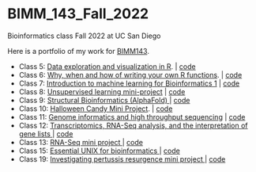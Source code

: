 # BIMM_143_Fall_2022
Bioinformatics class Fall 2022 at UC San Diego

Here is a portfolio of my work for [BIMM143](https://bioboot.github.io/bimm143_F22/).

- Class 5: [Data exploration and visualization in R](https://github.com/tahmidahmed151/BIMM_143_Fall_2022/blob/main/Class05/class05.md). | [code](https://github.com/tahmidahmed151/BIMM_143_Fall_2022/blob/main/Class05/Class5.qmd)
- Class 6: [Why, when and how of writing your own R functions](https://github.com/tahmidahmed151/BIMM_143_Fall_2022/blob/main/Class06_FunctionsInR/Class06RStudio.md). | [code](https://github.com/tahmidahmed151/BIMM_143_Fall_2022/blob/main/Class06_FunctionsInR/Class06RStudio.qmd)
- Class 7: [Introduction to machine learning for Bioinformatics 1](https://github.com/tahmidahmed151/BIMM_143_Fall_2022/blob/main/Class_07/Class07.md) | [code](https://github.com/tahmidahmed151/BIMM_143_Fall_2022/blob/main/Class_07/Class07.qmd)
- Class 8: [Unsupervised learning mini-project](https://github.com/tahmidahmed151/BIMM_143_Fall_2022/blob/main/Class8MiniProject/Class8MiniProject.md) | [code](https://github.com/tahmidahmed151/BIMM_143_Fall_2022/blob/main/Class8MiniProject/Class8MiniProject.qmd)
- Class 9: [Structural Bioinformatics (AlphaFold) ]() | [code]()
- Class 10: [Halloween Candy Mini Project](https://github.com/tahmidahmed151/BIMM_143_Fall_2022/blob/main/Class_10/Class_10HalloweenMiniProject.md).  | [code](https://github.com/tahmidahmed151/BIMM_143_Fall_2022/blob/main/Class_10/Class_10HalloweenMiniProject.qmd)
- Class 11: [Genome informatics and high throughput sequencing]() | [code]()
- Class 12: [Transcriptomics, RNA-Seq analysis, and the interpretation of gene lists ]() | [code]()
- Class 13: [RNA-Seq mini project ]() | [code]()
- Class 15: [Essential UNIX for bioinformatics ]() | [code]()
- Class 19: [Investigating pertussis resurgence mini project ]() | [code]()
